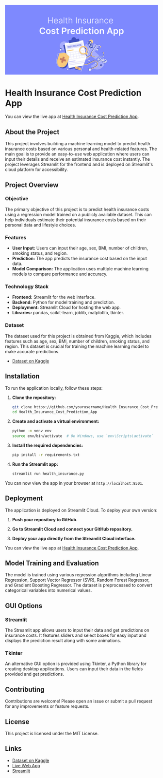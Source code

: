 ![Health Insurance Cost Prediction](./banner.png)

# Health Insurance Cost Prediction App

You can view the live app at [Health Insurance Cost Prediction App](https://kqzgkgjvmqubfdvxqlefkx.streamlit.app/).

## About the Project
This project involves building a machine learning model to predict health insurance costs based on various personal and health-related features. The main goal is to provide an easy-to-use web application where users can input their details and receive an estimated insurance cost instantly. The project leverages Streamlit for the frontend and is deployed on Streamlit's cloud platform for accessibility.

## Project Overview

### Objective
The primary objective of this project is to predict health insurance costs using a regression model trained on a publicly available dataset. This can help individuals estimate their potential insurance costs based on their personal data and lifestyle choices.

### Features
- **User Input:** Users can input their age, sex, BMI, number of children, smoking status, and region.
- **Prediction:** The app predicts the insurance cost based on the input data.
- **Model Comparison:** The application uses multiple machine learning models to compare performance and accuracy.

### Technology Stack
- **Frontend:** Streamlit for the web interface.
- **Backend:** Python for model training and prediction.
- **Deployment:** Streamlit Cloud for hosting the web app.
- **Libraries:** pandas, scikit-learn, joblib, matplotlib, tkinter.

### Dataset
The dataset used for this project is obtained from Kaggle, which includes features such as age, sex, BMI, number of children, smoking status, and region. This dataset is crucial for training the machine learning model to make accurate predictions.

- [Dataset on Kaggle](https://www.kaggle.com/datasets/johnsmith88/heart-disease-dataset)

## Installation
To run the application locally, follow these steps:

1. **Clone the repository:**
    ```bash
    git clone https://github.com/yourusername/Health_Insurance_Cost_Prediction_App.git
    cd Health_Insurance_Cost_Prediction_App
    ```

2. **Create and activate a virtual environment:**
    ```bash
    python -m venv env
    source env/bin/activate  # On Windows, use `env\Scripts\activate`
    ```

3. **Install the required dependencies:**
    ```bash
    pip install -r requirements.txt
    ```

4. **Run the Streamlit app:**
    ```bash
    streamlit run health_insurance.py
    ```

You can now view the app in your browser at `http://localhost:8501`.

## Deployment
The application is deployed on Streamlit Cloud. To deploy your own version:

1. **Push your repository to GitHub.**

2. **Go to Streamlit Cloud and connect your GitHub repository.**

3. **Deploy your app directly from the Streamlit Cloud interface.**

You can view the live app at [Health Insurance Cost Prediction App](https://kqzgkgjvmqubfdvxqlefkx.streamlit.app/).

## Model Training and Evaluation
The model is trained using various regression algorithms including Linear Regression, Support Vector Regressor (SVR), Random Forest Regressor, and Gradient Boosting Regressor. The dataset is preprocessed to convert categorical variables into numerical values.

## GUI Options

### Streamlit
The Streamlit app allows users to input their data and get predictions on insurance costs. It features sliders and select boxes for easy input and displays the prediction result along with some animations.

### Tkinter
An alternative GUI option is provided using Tkinter, a Python library for creating desktop applications. Users can input their data in the fields provided and get predictions.

## Contributing
Contributions are welcome! Please open an issue or submit a pull request for any improvements or feature requests.

## License
This project is licensed under the MIT License.

## Links
- [Dataset on Kaggle](https://www.kaggle.com/datasets/johnsmith88/heart-disease-dataset)
- [Live Web App](https://kqzgkgjvmqubfdvxqlefkx.streamlit.app/)
- [Streamlit](https://streamlit.io/)
